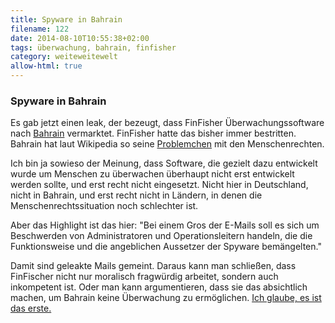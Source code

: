 ```yaml
---
title: Spyware in Bahrain
filename: 122
date: 2014-08-10T10:55:38+02:00
tags: überwachung, bahrain, finfisher
category: weiteweitewelt
allow-html: true
---
```

### Spyware in Bahrain

<p>Es gab jetzt einen leak, der bezeugt, dass FinFisher Überwachungssoftware nach <a href="http://www.gulli.com/news/24380-deutsche-firma-liefert-spyware-an-autoritaeres-regime-2014-08-08">Bahrain</a> vermarktet. FinFisher hatte das bisher immer bestritten. Bahrain hat laut Wikipedia so seine <a href="http://de.wikipedia.org/wiki/Bahrain#Menschenrechte">Problemchen</a> mit den Menschenrechten.</p>

<p>Ich bin ja sowieso der Meinung, dass Software, die gezielt dazu entwickelt wurde um Menschen zu überwachen überhaupt nicht erst entwickelt werden sollte, und erst recht nicht eingesetzt. Nicht hier in Deutschland, nicht in Bahrain, und erst recht nicht in Ländern, in denen die Menschenrechtssituation noch schlechter ist.</p>

<p>Aber das Highlight ist das hier: "Bei einem Gros der E-Mails soll es sich um Beschwerden von Administratoren und Operationsleitern handeln, die die Funktionsweise und die angeblichen Aussetzer der Spyware bemängelten."</p>

<p>Damit sind geleakte Mails gemeint. Daraus kann man schließen, dass FinFischer nicht nur moralisch fragwürdig arbeitet, sondern auch inkompetent ist. Oder man kann argumentieren, dass sie das absichtlich machen, um Bahrain keine Überwachung zu ermöglichen. <a href="http://tvtropes.org/pmwiki/pmwiki.php/Main/HanlonsRazor">Ich glaube, es ist das erste.</a></p>


